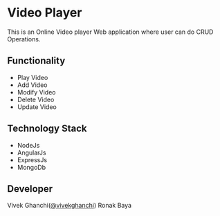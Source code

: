 # Video Player 

This is an Online Video player Web application where user can do CRUD Operations.

## Functionality 
- Play Video
- Add Video 
- Modify Video
- Delete Video
- Update Video

## Technology Stack 

- NodeJs
- AngularJs
- ExpressJs
- MongoDb

## Developer
 
 Vivek Ghanchi([@vivekghanchi](https://github.com/vivekghanchi))
 Ronak Baya

